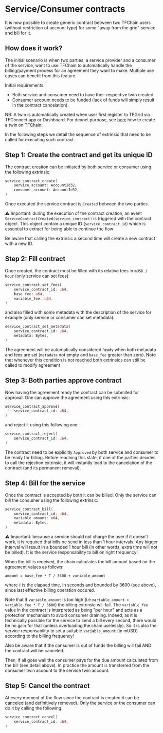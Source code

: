 # Service/Consumer contracts

It is now possible to create generic contract between two TFChain users (without restriction of account type) for some "away from the grid" service and bill for it.


## How does it work?

The initial scenario is when two parties, a service provider and a consumer of the service, want to use TFChain to automatically handle the billing/payment process for an agreement they want to make.
Multiple use cases can benefit from this feature.

Initial requirements:
- Both service and consumer need to have their respective twin created
- Consumer account needs to be funded (lack of funds will simply result in the contract cancelation)

NB: A twin is automatically created when user first register to TFGrid via TFConnect app or Dashboard. For devnet purpose, see [here](/docs/create_farm.md#step-5-create-a-twin) how to create a twin on TFChain.

In the following steps we detail the sequence of extrinsic that need to be called for executing such contract.
 

## Step 1: Create the contract and get its unique ID

The contract creation can be initiated by both service or consumer using the following extrinsic:

~~~rust
service_contract_create(
    service_account: AccountId32,
    consumer_account: AccountId32,
)
~~~

Once executed the service contract is `Created` between the two parties.

⚠️ Important: during the execution of the contract creation, an event `ServiceContractCreated(service_contract)` is triggered with the contract object.
This object contain a unique ID (`service_contract_id`) which is essential to extract for being able to continue the flow

Be aware that calling the extrinsic a second time will create a new contract with a new ID.


## Step 2: Fill contract

Once created, the contract must be filled with its relative fees in `mUSD / hour` (only service can set fees):

~~~rust
service_contract_set_fees(
    service_contract_id: u64,
    base_fee: u64,
    variable_fee: u64,
)
~~~

and also filled with some metadata with the description of the service for example (only service or consumer can set metadata):

~~~rust
service_contract_set_metadata(
    service_contract_id: u64,
    metadata: Bytes,
)
~~~

The agreement will be automatically considered `Ready` when both metadata and fees are set (`metadata` not empty and `base_fee` greater than zero).
Note that whenever this condition is not reached both extrinsics can still be called to modify agreement


## Step 3: Both parties approve contract

Now having the agreement ready the contract can be submited for approval.
One can approve the agreement using this extrinsic:

~~~rust
service_contract_approve(
    service_contract_id: u64,
)
~~~

and reject it using this following one:

~~~rust
service_contract_reject(
    service_contract_id: u64,
)
~~~

The contract need to be explicitly `Approved` by both service and consumer to be ready for billing.
Before reaching this state, if one of the parties decides to call the rejection extrinsic, it will instantly lead to the cancelation of the contract (and its permanent removal).


## Step 4: Bill for the service

Once the contract is accepted by both it can be billed.
Only the service can bill the consumer using the following extrinsic:

~~~rust
service_contract_bill(
    service_contract_id: u64,
    variable_amount: u64,
    metadata: Bytes,
)
~~~

⚠️ Important: because a service should not charge the user if it doesn't work, it is required that bills be send in less than 1 hour intervals.
Any bigger interval will result in a bounded 1 hour bill (in other words, extra time will not be billed).
It is the service responsability to bill on right frequency!

When the bill is received, the chain calculates the bill amount based on the agreement values as follows: 

~~~
amount = base_fee * T / 3600 + variable_amount 
~~~

where `T` is the elapsed time, in seconds and bounded by 3600 (see above), since last effective billing operation occured.

Note that if `variable_amount` is too high (i.e `variable_amount >  variable_fee * T / 3600`) the billing extrinsic will fail.
The `variable_fee` value in the contract is interpreted as being "per hour" and acts as a protection mechanism to avoid consumer draining.
Indeed, as it is technically possible for the service to send a bill every second, there would be no gain for that (unless overloading the chain uselessly).
So it is also the service responsability to set a suitable `variable_amount` (in mUSD) according to the billing frequency!

Also be aware that if the consumer is out of funds the billing will fail AND the contract will be canceled.

Then, if all goes well the consumer pays for the due amount calculated from the bill (see detail above).
In practice the amount is transferred from the consumer twin account to the service twin account.


## Step 5: Cancel the contract

At every moment of the flow since the contract is created it can be canceled (and definitively removed).
Only the service or the consumer can do it by calling the following:

~~~rust
service_contract_cancel(
    service_contract_id: u64,
)
~~~
